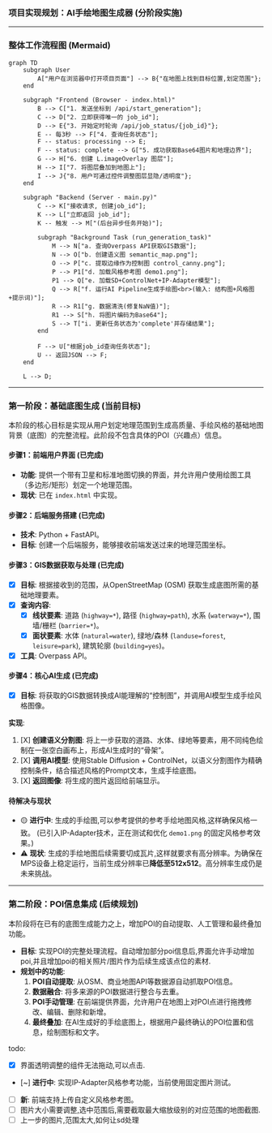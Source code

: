 ### **项目实现规划：AI手绘地图生成器 (分阶段实施)**

---

### **整体工作流程图 (Mermaid)**

```mermaid
graph TD
    subgraph User
        A["用户在浏览器中打开项目页面"] --> B{"在地图上找到目标位置,划定范围"};
    end

    subgraph "Frontend (Browser - index.html)"
        B --> C["1. 发送坐标到 /api/start_generation"];
        C --> D["2. 立即获得唯一的 job_id"];
        D --> E{"3. 开始定时轮询 /api/job_status/{job_id}"};
        E -- 每3秒 --> F["4. 查询任务状态"];
        F -- status: processing --> E;
        F -- status: complete --> G["5. 成功获取Base64图片和地理边界"];
        G --> H["6. 创建 L.imageOverlay 图层"];
        H --> I["7. 将图层叠加到地图上"];
        I --> J{"8. 用户可通过控件调整图层显隐/透明度"};
    end

    subgraph "Backend (Server - main.py)"
        C --> K["接收请求, 创建job_id"];
        K --> L["立即返回 job_id"];
        K -- 触发 --> M["(后台异步任务开始)"];
  
        subgraph "Background Task (run_generation_task)"
            M --> N["a. 查询Overpass API获取GIS数据"];
            N --> O["b. 创建语义图 semantic_map.png"];
            O --> P["c. 提取边缘作为控制图 control_canny.png"];
            P --> P1["d. 加载风格参考图 demo1.png"];
            P1 --> Q["e. 加载SD+ControlNet+IP-Adapter模型"];
            Q --> R["f. 运行AI Pipeline生成手绘图<br>(输入: 结构图+风格图+提示词)"];
            R --> R1["g. 数据清洗(修复NaN值)"];
            R1 --> S["h. 将图片编码为Base64"];
            S --> T["i. 更新任务状态为'complete'并存储结果"];
        end

        F --> U["根据job_id查询任务状态"];
        U -- 返回JSON --> F;
    end

    L --> D;
```

---

### **第一阶段：基础底图生成 (当前目标)**

本阶段的核心目标是实现从用户划定地理范围到生成高质量、手绘风格的基础地图背景（底图）的完整流程。此阶段不包含具体的POI（兴趣点）信息。

#### **步骤1：前端用户界面 (已完成)**

* **功能**: 提供一个带有卫星和标准地图切换的界面，并允许用户使用绘图工具（多边形/矩形）划定一个地理范围。
* **现状**: 已在 `index.html` 中实现。

#### **步骤2：后端服务搭建 (已完成)**

* **技术**: Python + FastAPI。
* **目标**: 创建一个后端服务，能够接收前端发送过来的地理范围坐标。

#### **步骤3：GIS数据获取与处理 (已完成)**

* [X] **目标**: 根据接收到的范围，从OpenStreetMap (OSM) 获取生成底图所需的基础地理要素。
* [X] **查询内容**:
  * [X] **线状要素**: 道路 (`highway=*`), 路径 (`highway=path`), 水系 (`waterway=*`), 围墙/栅栏 (`barrier=*`)。
  * [X] **面状要素**: 水体 (`natural=water`), 绿地/森林 (`landuse=forest`, `leisure=park`), 建筑轮廓 (`building=yes`)。
* [X] **工具**: Overpass API。

#### **步骤4：核心AI生成 (已完成)**

* [X] **目标**: 将获取的GIS数据转换成AI能理解的“控制图”，并调用AI模型生成手绘风格图像。

**实现**:

1. [X] **创建语义分割图**: 将上一步获取的道路、水体、绿地等要素，用不同纯色绘制在一张空白画布上，形成AI生成时的“骨架”。
2. [X] **调用AI模型**: 使用Stable Diffusion + ControlNet，以语义分割图作为精确控制条件，结合描述风格的Prompt文本，生成手绘底图。
3. [X] **返回图像**: 将生成的图片返回给前端显示。

#### **待解决与现状**

* 🟡 **进行中**: 生成的手绘图,可以参考提供的参考手绘地图风格,这样确保风格一致。 (已引入IP-Adapter技术，正在测试和优化 `demo1.png` 的固定风格参考效果。)
* ⚠️ **现状**: 生成的手绘地图后续需要切成瓦片,这样就要求有高分辨率。为确保在MPS设备上稳定运行，当前生成分辨率已**降低至512x512**。高分辨率生成仍是未来挑战。

---

### **第二阶段：POI信息集成 (后续规划)**

本阶段将在已有的底图生成能力之上，增加POI的自动提取、人工管理和最终叠加功能。

* **目标**: 实现POI的完整处理流程。自动增加部分poi信息后,界面允许手动增加poi,并且增加poi的相关照片/图片作为后续生成该点位的素材.
* **规划中的功能**:
  1. **POI自动提取**: 从OSM、商业地图API等数据源自动抓取POI信息。
  2. **数据融合**: 将多来源的POI数据进行整合与去重。
  3. **POI手动管理**: 在前端提供界面，允许用户在地图上对POI点进行拖拽修改、编辑、删除和新增。
  4. **最终叠加**: 在AI生成好的手绘底图上，根据用户最终确认的POI位置和信息，绘制图标和文字。

todo:

- [X] 界面透明调整的组件无法拖动,可以点击.

- [~] **进行中**: 实现IP-Adapter风格参考功能，当前使用固定图片测试。

- [ ] **新**: 前端支持上传自定义风格参考图。
- [ ] 图片大小需要调整,选中范围后,需要截取最大缩放级别的对应范围的地图截图.
- [ ] 上一步的图片,范围太大,如何让sd处理
